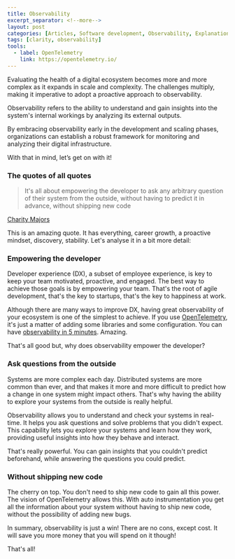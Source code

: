 ```yaml
---
title: Observability
excerpt_separator: <!--more-->
layout: post
categories: [Articles, Software development, Observability, Explanation]
tags: [clarity, observability]
tools:
  - label: OpenTelemetry
    link: https://opentelemetry.io/
---
```


Evaluating the health of a digital ecosystem becomes more and more complex as it expands in scale and complexity. The challenges multiply, making it imperative to adopt a proactive approach to observability.

Observability refers to the ability to understand and gain insights into the system's internal workings by analyzing its external outputs.

By embracing observability early in the development and scaling phases, organizations can establish a robust framework for monitoring and analyzing their digital infrastructure.

With that in mind, let’s get on with it!

<!--more-->

### The quotes of all quotes

> It's all about empowering the developer to ask any arbitrary question of their system from the outside, without having to predict it in advance, without shipping new code

<p class="quote_author"><a href="https://twitter.com/mipsytipsy/status/1020196797497552896?s=20">Charity Majors</a></p>

This is an amazing quote. It has everything, career growth, a proactive mindset, discovery, stability. Let's analyse it in a bit more detail:

### Empowering the developer

Developer experience (DX), a subset of employee experience, is key to keep your team motivated, proactive, and engaged. The best way to achieve those goals is by empowering your team. That's the root of agile development, that's the key to startups, that's the key to happiness at work.

Although there are many ways to improve DX, having great observability of your ecosystem is one of the simplest to achieve. If you use [OpenTelemetry](https://opentelemetry.io), it's just a matter of adding some libraries and some configuration. You can have [observability in 5 minutes](https://opentelemetry.io/docs/languages/ruby/getting-started/). Amazing.

That's all good but, why does observability empower the developer?

### Ask questions from the outside

Systems are more complex each day. Distributed systems are more common than ever, and that makes it more and more difficult to predict how a change in one system might impact others. That's why having the ability to explore your systems from the outside is really helpful.

Observability allows you to understand and check your systems in real-time. It helps you ask questions and solve problems that you didn't expect. This capability lets you explore your systems and learn how they work, providing useful insights into how they behave and interact.

That's really powerful. You can gain insights that you couldn't predict beforehand, while answering the questions you could predict.

### Without shipping new code

The cherry on top. You don't need to ship new code to gain all this power. The vision of OpenTelemetry allows this. With auto instrumentation you get all the information about your system without having to ship new code, without the possibility of adding new bugs.

In summary, observability is just a win! There are no cons, except cost. It will save you more money that you will spend on it though!

That's all!
